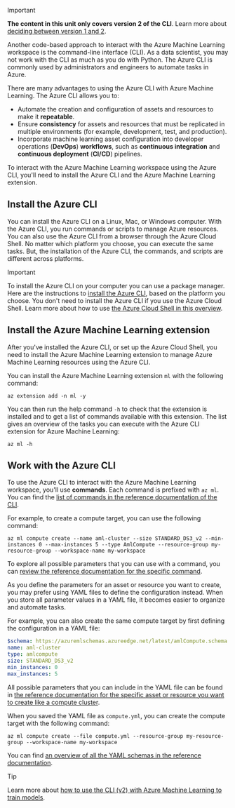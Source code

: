 

> [!Important]
> **The content in this unit only covers version 2 of the CLI**. Learn more about [deciding between version 1 and 2](/azure/machine-learning/how-to-migrate-from-v1?azure-portal=true).

Another code-based approach to interact with the Azure Machine Learning workspace is the command-line interface (CLI). As a data scientist, you may not work with the CLI as much as you do with Python. The Azure CLI is commonly used by administrators and engineers to automate tasks in Azure. 

There are many advantages to using the Azure CLI with Azure Machine Learning. The Azure CLI allows you to:

- Automate the creation and configuration of assets and resources to make it **repeatable**.
- Ensure **consistency** for assets and resources that must be replicated in multiple environments (for example, development, test, and production).
- Incorporate machine learning asset configuration into developer operations (**DevOps**) **workflows**, such as **continuous integration** and **continuous deployment** (**CI/CD**) pipelines.

To interact with the Azure Machine Learning workspace using the Azure CLI, you'll need to install the Azure CLI and the Azure Machine Learning extension. 

## Install the Azure CLI

You can install the Azure CLI on a Linux, Mac, or Windows computer. With the Azure CLI, you run commands or scripts to manage Azure resources. You can also use the Azure CLI from a browser through the Azure Cloud Shell. No matter which platform you choose, you can execute the same tasks. But, the installation of the Azure CLI, the commands, and scripts are different across platforms.

> [!IMPORTANT]
> To install the Azure CLI on your computer you can use a package manager. Here are the instructions to [install the Azure CLI](/cli/azure/install-azure-cli?azure-portal=true), based on the platform you choose. You don't need to install the Azure CLI if you use the Azure Cloud Shell. Learn more about how to use [the Azure Cloud Shell in this overview](/azure/cloud-shell/overview?azure-portal=true).

## Install the Azure Machine Learning extension 

After you've installed the Azure CLI, or set up the Azure Cloud Shell, you need to install the Azure Machine Learning extension to manage Azure Machine Learning resources using the Azure CLI.

You can install the Azure Machine Learning extension `ml` with the following command:

```azurecli
az extension add -n ml -y
```

You can then run the help command `-h` to check that the extension is installed and to get a list of commands available with this extension. The list gives an overview of the tasks you can execute with the Azure CLI extension for Azure Machine Learning:

```azurecli
az ml -h
```

## Work with the Azure CLI

To use the Azure CLI to interact with the Azure Machine Learning workspace, you'll use **commands**. Each command is prefixed with `az ml`. You can find the [list of commands in the reference documentation of the CLI](/cli/azure/ml?azure-portal=true).

For example, to create a compute target, you can use the following command:

```azurecli
az ml compute create --name aml-cluster --size STANDARD_DS3_v2 --min-instances 0 --max-instances 5 --type AmlCompute --resource-group my-resource-group --workspace-name my-workspace
```

To explore all possible parameters that you can use with a command, you can [review the reference documentation for the specific command](/cli/azure/ml/compute?azure-portal=true).

As you define the parameters for an asset or resource you want to create, you may prefer using YAML files to define the configuration instead. When you store all parameter values in a YAML file, it becomes easier to organize and automate tasks. 

For example, you can also create the same compute target by first defining the configuration in a YAML file:

```yml
$schema: https://azuremlschemas.azureedge.net/latest/amlCompute.schema.json 
name: aml-cluster
type: amlcompute
size: STANDARD_DS3_v2
min_instances: 0
max_instances: 5
```

All possible parameters that you can include in the YAML file can be found in [the reference documentation for the specific asset or resource you want to create like a compute cluster](/azure/machine-learning/reference-yaml-compute-aml?azure-portal=true).

When you saved the YAML file as `compute.yml`, you can create the compute target with the following command:

```azurecli
az ml compute create --file compute.yml --resource-group my-resource-group --workspace-name my-workspace
```

You can find [an overview of all the YAML schemas in the reference documentation](/azure/machine-learning/reference-yaml-overview?azure-portal=true). 

> [!Tip]
> Learn more about [how to use the CLI (v2) with Azure Machine Learning to train models](/training/paths/train-models-azure-machine-learning-cli-v2/?azure-portal=true). 

